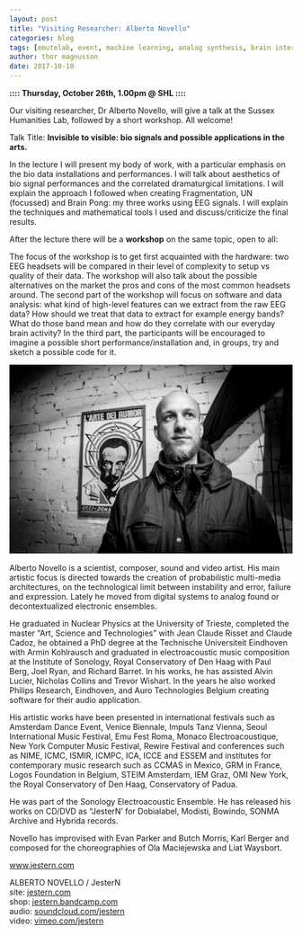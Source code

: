 ```yaml
---
layout: post
title: "Visiting Researcher: Alberto Novello"
categories: blog
tags: [emutelab, event, machine learning, analog synthesis, brain interfaces, laser]
author: thor magnusson
date: 2017-10-10
---
```


<b>:::: Thursday, October 26th, 1.00pm @ SHL ::::</b>

Our visiting researcher, Dr Alberto Novello, will give a talk at the Sussex Humanities Lab, followed by a short workshop. All welcome! 

Talk Title: <b>Invisible to visible: bio signals and possible applications in the arts.</b>

In the lecture I will present my body of work, with a particular emphasis on the bio data installations and performances. I will talk about aesthetics of bio signal performances and the correlated dramaturgical limitations. I will explain the approach I followed when creating Fragmentation, UN (focussed) and Brain Pong: my three works using EEG signals. I will explain the techniques and mathematical tools I used and discuss/criticize the final results.

After the lecture there will be a <b>workshop</b> on the same topic, open to all:

The focus of the workshop is to get first acquainted with the hardware: two EEG headsets will be compared in their level of complexity to setup vs quality of their data. The workshop will also talk about the possible alternatives on the market the pros and cons of the most common headsets around. The second part of the workshop will focus on software and data analysis: what kind of high-level features can we extract from the raw EEG data? How should we treat that data to extract for example energy bands? What do those band mean and how do they correlate with our everyday brain activity? In the third part, the participants will be encouraged to imagine a possible short performance/installation and, in groups, try and sketch a possible code for it.


![Novello](/img/novello.jpg)


Alberto Novello is a scientist, composer, sound and video artist. His main artistic focus is directed towards the creation of probabilistic multi-media architectures, on the technological limit between instability and error, failure and expression. Lately he moved from digital systems to analog found or decontextualized electronic ensembles.
 
He graduated in Nuclear Physics at the University of Trieste, completed the master “Art, Science and Technologies” with Jean Claude Risset and Claude Cadoz, he obtained a PhD degree at the Technische Universiteit Eindhoven with Armin Kohlrausch and graduated in electroacoustic music composition at the Institute of Sonology, Royal Conservatory of Den Haag with Paul Berg, Joel Ryan, and Richard Barret. In his works, he has assisted Alvin Lucier, Nicholas Collins and Trevor Wishart. In the years he also worked Philips Research, Eindhoven, and Auro Technologies Belgium creating software for their audio application.
 
His artistic works have been presented in international festivals such as Amsterdam Dance Event, Venice Biennale, Impuls Tanz Vienna, Seoul International Music Festival, Emu Fest Roma, Monaco Electroacoustique, New York Computer Music Festival, Rewire Festival and conferences such as NIME, ICMC, ISMIR, ICMPC, ICA, ICCE and ESSEM and institutes for contemporary music research such as CCMAS in Mexico, GRM in France, Logos Foundation in Belgium, STEIM Amsterdam, IEM Graz, OMI New York, the Royal Conservatory of Den Haag, Conservatory of Padua.
 
He was part of the Sonology Electroacoustic Ensemble. He has released his works on CD/DVD as “JesterN’ for Dobialabel, Modisti, Bowindo, SONMA Archive and Hybrida records.
 
Novello has improvised with Evan Parker and Butch Morris, Karl Berger and composed for the choreographies of Ola Maciejewska and Liat Waysbort.
 
<a href="www.jestern.com">www.jestern.com</a>
  
ALBERTO NOVELLO / JesterN<br>
site: <a href="www.jestern.com">jestern.com</a><br>
shop: <a href="www.jestern.bandcamp.com">jestern.bandcamp.com</a><br>
audio: <a href="www.soundcloud.com/jestern">soundcloud.com/jestern</a><br>
video: <a href="www.vimeo.com/jestern">vimeo.com/jestern</a><br>